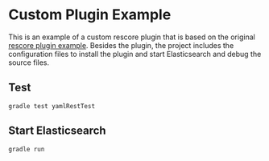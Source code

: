 # Custom Plugin Example

This is an example of a custom rescore plugin that is based on the original 
[rescore plugin example](https://github.com/elastic/elasticsearch/tree/master/plugins/examples/rescore). 
Besides the plugin, the project includes the configuration files to install the plugin and start Elasticsearch and
debug the source files.

## Test

```
gradle test yamlRestTest
```

## Start Elasticsearch

```
gradle run
```
